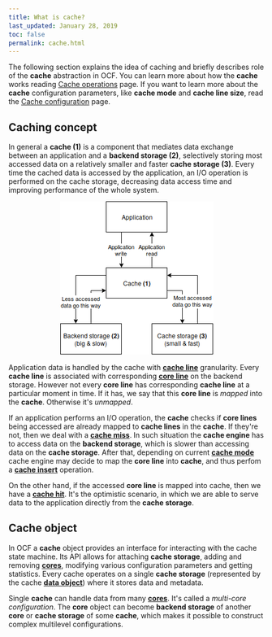 ```yaml
---
title: What is cache?
last_updated: January 28, 2019
toc: false
permalink: cache.html
---
```


The following section explains the idea of caching and briefly describes
role of the **cache** abstraction in OCF. You can learn more about how
the **cache** works reading [Cache operations](/cache_operations.html)
page. If you want to learn more about the **cache** configuration
parameters, like **cache mode** and **cache line size**, read the
[Cache configuration](/cache_configuration.html) page.

## Caching concept

In general a **cache (1)** is a component that mediates data exchange
between an application and a **backend storage (2)**, selectively storing
most accessed data on a relatively smaller and faster **cache storage (3)**.
Every time the cached data is accessed by the application, an I/O operation
is performed on the cache storage, decreasing data access time and improving
performance of the whole system.

<center><img src="images/cache.png"></center>

Application data is handled by the cache with [**cache line**](/cache_line.html)
granularity. Every **cache line** is associated with corresponding
[**core line**](/cache_line.html) on the backend storage. However not
every **core line** has corresponding **cache line** at a particular
moment in time. If it has, we say that this **core line** is *mapped*
into the **cache**. Otherwise it's *unmapped*.

If an application performs an I/O operation, the **cache** checks if
**core lines** being accessed are already mapped to **cache lines** in
the **cache**. If they're not, then we deal with a
[**cache miss**](/cache_operations.html). In such situation the **cache
engine** has to access data on the **backend storage**, which is slower
than accessing data on the **cache storage**. After that, depending on
current [**cache mode**](/cache_configuration.html) cache engine may
decide to map the **core line** into **cache**, and thus perfom a
[**cache insert**](/cache_operations.html) operation.

On the other hand, if the accessed **core line** is mapped into cache,
then we have a [**cache hit**](/cache_operations.html). It's the optimistic
scenario, in which we are able to serve data to the application directly
from the **cache storage**.

## Cache object

In OCF a **cache** object provides an interface for interacting with
the cache state machine. Its API allows for attaching **cache storage**,
adding and removing [**cores**](/core.html), modifying various configuration
parameters and getting statistics. Every cache operates on a single **cache
storage** (represented by the cache [**data object**](/data_object.html))
where it stores data and metadata.

Single **cache** can handle data from many [**cores**](/core.html). It's
called a *multi-core configuration*. The **core** object can become
**backend storage** of another **core** or **cache storage** of some
**cache**, which makes it possible to construct complex multilevel
configurations.
